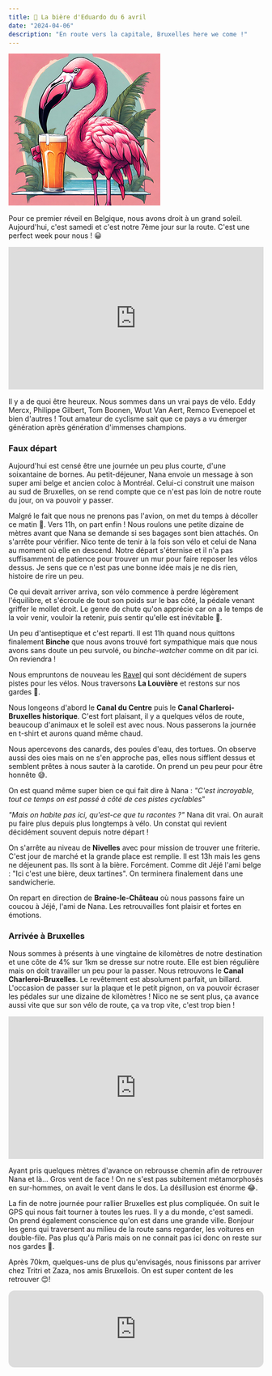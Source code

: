 ```yaml
---
title: 🍺 La bière d'Eduardo du 6 avril
date: "2024-04-06"
description: "En route vers la capitale, Bruxelles here we come !"
---
```


![Bière d'Eduardo](../biere_eduardo.png)

Pour ce premier réveil en Belgique, nous avons droit à un grand soleil. Aujourd'hui, c'est samedi et c'est notre 7ème jour sur la route. C'est une perfect week pour nous ! 😀

<div style="width: 100%; height: 0; position: relative; padding-bottom: 56%;"><iframe src="https://giphy.com/embed/MAuWs1rqbfHFMWUCYH" style="top: 0; left: 0; width: 100%; height: 100%; position: absolute; border: 0;" allowfullscreen scrolling="no" allow="encrypted-media;" class="giphy-embed"></iframe></div>

Il y a de quoi être heureux. Nous sommes dans un vrai pays de vélo. Eddy Mercx, Philippe Gilbert, Tom Boonen, Wout Van Aert, Remco Evenepoel et bien d'autres ! Tout amateur de cyclisme sait que ce pays a vu émerger génération après génération d'immenses champions.

### Faux départ
Aujourd'hui est censé être une journée un peu plus courte, d'une soixantaine de bornes. Au petit-déjeuner, Nana envoie un message à son super ami belge et ancien coloc à Montréal. Celui-ci construit une maison au sud de Bruxelles, on se rend compte que ce n'est pas loin de notre route du jour, on va pouvoir y passer.

Malgré le fait que nous ne prenons pas l'avion, on met du temps à décoller ce matin 😬. Vers 11h, on part enfin ! Nous roulons une petite dizaine de mètres avant que Nana se demande si ses bagages sont bien attachés. On s'arrête pour vérifier. Nico tente de tenir à la fois son vélo et celui de Nana au moment où elle en descend. Notre départ s'éternise et il n'a pas suffisamment de patience pour trouver un mur pour faire reposer les vélos dessus. Je sens que ce n'est pas une bonne idée mais je ne dis rien, histoire de rire un peu.

Ce qui devait arriver arriva, son vélo commence à perdre légèrement l'équilibre, et s'écroule de tout son poids sur le bas côté, la pédale venant griffer le mollet droit. Le genre de chute qu'on apprécie car on a le temps de la voir venir, vouloir la retenir, puis sentir qu'elle est inévitable 🤭.

Un peu d'antiseptique et c'est reparti. Il est 11h quand nous quittons finalement **Binche** que nous avons trouvé fort sympathique mais que nous avons sans doute un peu survolé, ou *binche-watcher* comme on dit par ici. On reviendra ! 

Nous empruntons de nouveau les [Ravel](https://ravel.wallonie.be/home/itineraires.html?to=Hainaut+%28Province+de%29&level=famille&scope=) qui sont décidément de supers pistes pour les vélos. Nous traversons **La Louvière** et restons sur nos gardes 🐺.

Nous longeons d'abord le **Canal du Centre** puis le **Canal Charleroi-Bruxelles historique**. C'est fort plaisant, il y a quelques vélos de route, beaucoup d'animaux et le soleil est avec nous. Nous passerons la journée en t-shirt et aurons quand même chaud.

Nous apercevons des canards, des poules d'eau, des tortues. On observe aussi des oies mais on ne s'en approche pas, elles nous sifflent dessus et semblent prêtes à nous sauter à la carotide. On prend un peu peur pour être honnête 😅.

On est quand même super bien ce qui fait dire à Nana : *"C'est incroyable, tout ce temps on est passé à côté de ces pistes cyclables*"
 
*"Mais on habite pas ici, qu'est-ce que tu racontes ?"* Nana dit vrai. On aurait pu faire plus depuis plus longtemps à vélo. Un constat qui revient décidément souvent depuis notre départ !

On s'arrête au niveau de **Nivelles** avec pour mission de trouver une friterie. C'est jour de marché et la grande place est remplie. Il est 13h mais les gens ne déjeunent pas. Ils sont à la bière. Forcément. Comme dit Jéjé l'ami belge : "Ici c'est une bière, deux tartines". On terminera finalement dans une sandwicherie.

On repart en direction de **Braine-le-Château** où nous passons faire un coucou à Jéjé, l'ami de Nana. Les retrouvailles font plaisir et fortes en émotions. 

### Arrivée à Bruxelles
Nous sommes à présents à une vingtaine de kilomètres de notre destination et une côte de 4% sur 1km se dresse sur notre route. Elle est bien régulière mais on doit travailler un peu pour la passer. Nous retrouvons le **Canal Charleroi-Bruxelles**. Le revêtement est absolument parfait, un billard. L'occasion de passer sur la plaque et le petit pignon, on va pouvoir écraser les pédales sur une dizaine de kilomètres ! Nico ne se sent plus, ça avance aussi vite que sur son vélo de route, ça va trop vite, c'est trop bien ! 

<div style="width: 100%; height: 0; position: relative; padding-bottom: 56%;"><iframe src="https://giphy.com/embed/StoeNoDkYuum8cj8MV" style="top: 0; left: 0; width: 100%; height: 100%; position: absolute; border: 0;" allowfullscreen scrolling="no" allow="encrypted-media;" class="giphy-embed"></iframe></div>

Ayant pris quelques mètres d'avance on rebrousse chemin afin de retrouver Nana et là... Gros vent de face ! On ne s'est pas subitement métamorphosés en sur-hommes, on avait le vent dans le dos. La désillusion est énorme 😂.

La fin de notre journée pour rallier Bruxelles est plus compliquée. On suit le GPS qui nous fait tourner à toutes les rues. Il y a du monde, c'est samedi. On prend également conscience qu'on est dans une grande ville. Bonjour les gens qui traversent au milieu de la route sans regarder, les voitures en double-file. Pas plus qu'à Paris mais on ne connait pas ici donc on reste sur nos gardes 🧐.

Après 70km, quelques-uns de plus qu'envisagés, nous finissons par arriver chez Tritri et Zaza, nos amis Bruxellois. On est super content de les retrouver 😊!
 
<iframe style="border-radius:12px" src="https://open.spotify.com/embed/track/4sOjKbpa7RLZVRNxcO26eb?utm_source=generator" width="100%" height="152" frameBorder="0" allow="autoplay; clipboard-write; encrypted-media; picture-in-picture" loading="lazy"></iframe>